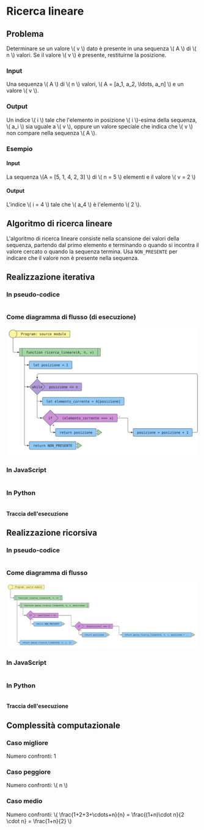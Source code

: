# Ricerca lineare

## Problema

Determinare se un valore \\( v \\) dato è presente in una sequenza \\( A \\) di \\( n \\) valori. Se il valore \\( v \\) è presente, restituirne
la posizione.

### Input

Una sequenza \\( A \\) di \\( n \\) valori, \\( A = \[a_1, a_2, \ldots, a_n\] \\) e un valore \\( v \\).

### Output

Un indice \\( i \\) tale che l'elemento in posizione \\( i \\)-esima
della sequenza, \\( a_i \\) sia uguale a \\( v \\), oppure un valore
speciale che indica che \\( v \\) non compare nella sequenza \\( A \\).

### Esempio

#### Input

La sequenza \\(A = [5, 1, 4, 2, 3] \\) di \\( n = 5 \\) elementi e il valore \\( v = 2 \\)

#### Output

L'indice \\( i = 4 \\) tale che \\( a_4 \\) è l'elemento \\( 2 \\).

## Algoritmo di ricerca lineare

L'algoritmo di ricerca lineare consiste nella scansione dei valori della
sequenza, partendo dal primo elemento e terminando o quando si incontra
il valore cercato o quando la sequenza termina. Usa `NON_PRESENTE` per indicare che
il valore non è presente nella sequenza.

## Realizzazione iterativa

### In pseudo-codice

<pre><code class="pseudo" algo="ricerca_lineare_iterativa"></code></pre>

### Come diagramma di flusso (di esecuzione)

![](./codice/ricerca_lineare_iterativa.fc.svg)

<!--![](https://code2flow.com/Hrzixh.svg)-->

### In JavaScript

<pre><code class="javascript" algo="ricerca_lineare_iterativa"></code></pre>

### In Python

<pre><code class="python" algo="ricerca_lineare_iterativa"></code></pre>

#### Traccia dell'esecuzione

<div class="pytutorVisualizer" data-tracefile="./tracce/ricerca_lineare_iterativa_tracce.json" data-params="{'embeddedMode': true,'startingInstruction': 5}"> </div>

## Realizzazione ricorsiva

### In pseudo-codice

<pre><code class="pseudo" algo="ricerca_lineare_ricorsiva"></code></pre>

### Come diagramma di flusso

![](./codice/ricerca_lineare_ricorsiva.fc.svg)

### In JavaScript

<pre><code class="javascript" algo="ricerca_lineare_ricorsiva"></code></pre>

### In Python

<pre><code class="python" algo="ricerca_lineare_ricorsiva"></code></pre>

#### Traccia dell'esecuzione

<div class="pytutorVisualizer" data-tracefile="./tracce/ricerca_lineare_ricorsiva_tracce.json" data-params="{'embeddedMode': true, 'startingInstruction': 5}" style="width=400px; height=600px"> </div>

## Complessità computazionale

### Caso migliore

Numero confronti: 1

### Caso peggiore

Numero confronti: \\( n \\)

### Caso medio

Numero confronti: \\( \frac{1+2+3+\cdots+n}{n} = \frac{(1+n)\cdot n}{2 \cdot n} = \frac{1+n}{2} \\)
